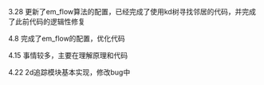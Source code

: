 
3.28 更新了em_flow算法的配置，已经完成了使用kd树寻找邻居的代码，并完成了此前代码的逻辑性修复

4.8 完成了em_flow的配置，优化代码

4.15 事情较多，主要在理解原理和代码

4.22 2d追踪模块基本实现，修改bug中